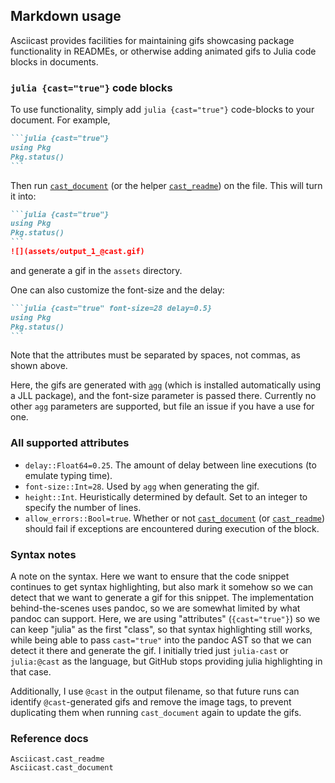 ## Markdown usage

Asciicast provides facilities for maintaining gifs showcasing package functionality in READMEs, or otherwise adding animated gifs to Julia code blocks in documents.

### `julia {cast="true"}` code blocks

To use functionality, simply add `julia {cast="true"}` code-blocks to your document. For example,

````markdown
```julia {cast="true"}
using Pkg
Pkg.status()
```
````

Then run [`cast_document`](@ref) (or the helper [`cast_readme`](@ref)) on the file. This will turn it into:

````markdown
```julia {cast="true"}
using Pkg
Pkg.status()
```
![](assets/output_1_@cast.gif)
````
and generate a gif in the `assets` directory.

One can also customize the font-size and the delay:

````markdown
```julia {cast="true" font-size=28 delay=0.5}
using Pkg
Pkg.status()
```
````

Note that the attributes must be separated by spaces, not commas, as shown above.

Here, the gifs are generated with [`agg`](https://github.com/asciinema/agg) (which is installed automatically using a JLL package), and the font-size parameter is passed there. Currently no other `agg` parameters are supported, but file an issue if you have a use for one.

### All supported attributes

* `delay::Float64=0.25`. The amount of delay between line executions (to emulate typing time).
* `font-size::Int=28`. Used by `agg` when generating the gif.
* `height::Int`. Heuristically determined by default. Set to an integer to specify the number of lines.
* `allow_errors::Bool=true`. Whether or not [`cast_document`](@ref) (or [`cast_readme`](@ref)) should fail if exceptions are encountered during execution of the block.

### Syntax notes

A note on the syntax. Here we want to ensure that the code snippet continues to get syntax highlighting, but also mark it somehow so we can detect that we want to generate a gif for this snippet. The implementation behind-the-scenes uses pandoc, so we are somewhat limited by what pandoc can support. Here, we are using "attributes" (`{cast="true"}`) so we can keep "julia" as the first "class", so that syntax highlighting still works, while being able to pass `cast="true"` into the pandoc AST so that we can detect it there and generate the gif. I initially tried just `julia-cast` or `julia:@cast` as the language, but GitHub stops providing julia highlighting in that case.

Additionally, I use `@cast` in the output filename, so that future runs can identify `@cast`-generated gifs and remove the image tags, to prevent duplicating them when running `cast_document` again to update the gifs.

### Reference docs

```@docs
Asciicast.cast_readme
Asciicast.cast_document
```
